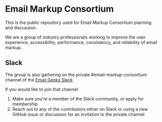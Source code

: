 # Email Markup Consortium

This is the public repository used for Email Markup Consortium planning and discussion.

We are a group of industry professionals working to improve the user experience, accessibility, performance, consistency, and reliability of email markup.

## Slack

The group is also gathering on the private #email-markup-consortium channel of the [Email Geeks Slack](https://email.geeks.chat/).

If you would like to join that channel:

1. Make sure you’re a member of the Slack community, or apply for membership
2. Reach out to any of the contributors either on Slack or using a new GitHub issue or discussion for an invitation to the private channel
